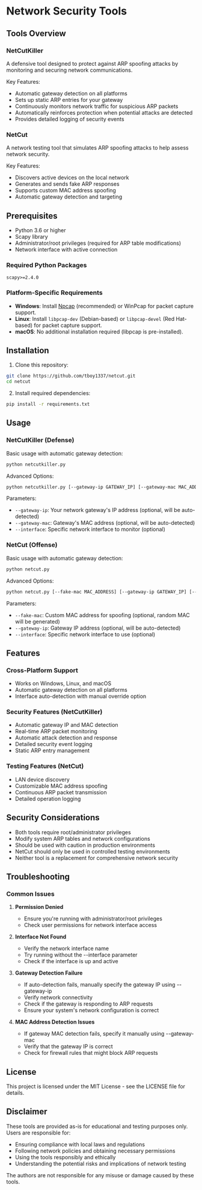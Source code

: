 # Network Security Tools

## Tools Overview

### NetCutKiller
A defensive tool designed to protect against ARP spoofing attacks by monitoring and securing network communications.

Key Features:
- Automatic gateway detection on all platforms
- Sets up static ARP entries for your gateway
- Continuously monitors network traffic for suspicious ARP packets
- Automatically reinforces protection when potential attacks are detected
- Provides detailed logging of security events

### NetCut
A network testing tool that simulates ARP spoofing attacks to help assess network security.

Key Features:
- Discovers active devices on the local network
- Generates and sends fake ARP responses
- Supports custom MAC address spoofing
- Automatic gateway detection and targeting

## Prerequisites

- Python 3.6 or higher
- Scapy library
- Administrator/root privileges (required for ARP table modifications)
- Network interface with active connection

### Required Python Packages

```
scapy>=2.4.0
```

### Platform-Specific Requirements
- **Windows**: Install [Npcap](https://github.com/nmap/npcap) (recommended) or WinPcap for packet capture support.
- **Linux**: Install `libpcap-dev` (Debian-based) or `libpcap-devel` (Red Hat-based) for packet capture support.
- **macOS**: No additional installation required (libpcap is pre-installed).

## Installation

1. Clone this repository:
```bash
git clone https://github.com/tboy1337/netcut.git
cd netcut
```

2. Install required dependencies:
```bash
pip install -r requirements.txt
```

## Usage

### NetCutKiller (Defense)

Basic usage with automatic gateway detection:

```bash
python netcutkiller.py
```

Advanced Options:
```bash
python netcutkiller.py [--gateway-ip GATEWAY_IP] [--gateway-mac MAC_ADDRESS] [--interface INTERFACE_NAME]
```

Parameters:
- `--gateway-ip`: Your network gateway's IP address (optional, will be auto-detected)
- `--gateway-mac`: Gateway's MAC address (optional, will be auto-detected)
- `--interface`: Specific network interface to monitor (optional)

### NetCut (Offense)

Basic usage with automatic gateway detection:

```bash
python netcut.py
```

Advanced Options:
```bash
python netcut.py [--fake-mac MAC_ADDRESS] [--gateway-ip GATEWAY_IP] [--interface INTERFACE_NAME]
```

Parameters:
- `--fake-mac`: Custom MAC address for spoofing (optional, random MAC will be generated)
- `--gateway-ip`: Gateway IP address (optional, will be auto-detected)
- `--interface`: Specific network interface to use (optional)

## Features

### Cross-Platform Support
- Works on Windows, Linux, and macOS
- Automatic gateway detection on all platforms
- Interface auto-detection with manual override option

### Security Features (NetCutKiller)
- Automatic gateway IP and MAC detection
- Real-time ARP packet monitoring
- Automatic attack detection and response
- Detailed security event logging
- Static ARP entry management

### Testing Features (NetCut)
- LAN device discovery
- Customizable MAC address spoofing
- Continuous ARP packet transmission
- Detailed operation logging

## Security Considerations

- Both tools require root/administrator privileges
- Modify system ARP tables and network configurations
- Should be used with caution in production environments
- NetCut should only be used in controlled testing environments
- Neither tool is a replacement for comprehensive network security

## Troubleshooting

### Common Issues

1. **Permission Denied**
   - Ensure you're running with administrator/root privileges
   - Check user permissions for network interface access

2. **Interface Not Found**
   - Verify the network interface name
   - Try running without the --interface parameter
   - Check if the interface is up and active

3. **Gateway Detection Failure**
   - If auto-detection fails, manually specify the gateway IP using --gateway-ip
   - Verify network connectivity
   - Check if the gateway is responding to ARP requests
   - Ensure your system's network configuration is correct

4. **MAC Address Detection Issues**
   - If gateway MAC detection fails, specify it manually using --gateway-mac
   - Verify that the gateway IP is correct
   - Check for firewall rules that might block ARP requests

## License

This project is licensed under the MIT License - see the LICENSE file for details.

## Disclaimer

These tools are provided as-is for educational and testing purposes only. Users are responsible for:
- Ensuring compliance with local laws and regulations
- Following network policies and obtaining necessary permissions
- Using the tools responsibly and ethically
- Understanding the potential risks and implications of network testing

The authors are not responsible for any misuse or damage caused by these tools.
